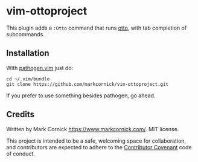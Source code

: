 # vim-ottoproject

This plugin adds a `:Otto` command that runs [otto](http://ottoproject.io),
with tab completion of subcommands.

## Installation

With [pathogen.vim](https://github.com/tpope/vim-pathogen) just do:

    cd ~/.vim/bundle
    git clone https://github.com/markcornick/vim-ottoproject.git

If you prefer to use something besides pathogen, go ahead.

## Credits

Written by Mark Cornick <https://www.markcornick.com/>. MIT license.

This project is intended to be a safe, welcoming space for collaboration, and
contributors are expected to adhere to the [Contributor
Covenant](contributor-covenant.org) code of conduct.
